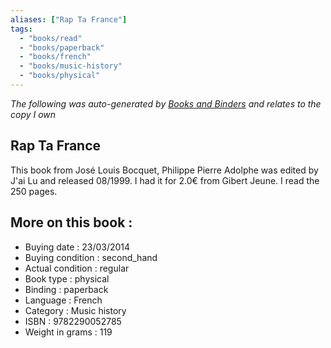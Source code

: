 ```yaml
---
aliases: ["Rap Ta France"] 
tags: 
  - "books/read" 
  - "books/paperback" 
  - "books/french"
  - "books/music-history"
  - "books/physical"
---
```


_The following was auto-generated by [Books and Binders](Books%20and%20Binders.md) and relates to the copy I own_
## Rap Ta France
This book from José Louis Bocquet, Philippe Pierre Adolphe was edited by J'ai Lu and released 08/1999. I had it for 2.0€ from Gibert Jeune. I read the 250 pages.

## More on this book :
- Buying date : 23/03/2014
- Buying condition : second_hand
- Actual condition : regular
- Book type : physical
- Binding : paperback
- Language : French
- Category : Music history
- ISBN : 9782290052785
- Weight in grams : 119
